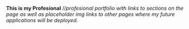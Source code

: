 **This is my Profesional**
//*profesional portfolio with links to sections on the page as well as 
placeholder img links to other pages where my future applications will
be deployed.*
